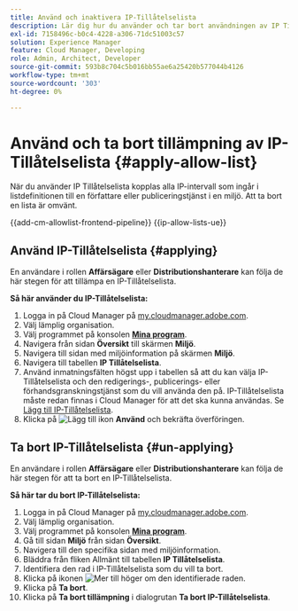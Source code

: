 ```yaml
---
title: Använd och inaktivera IP-Tillåtelselista
description: Lär dig hur du använder och tar bort användningen av IP Tillåtelselista i Cloud Manager-miljöer.
exl-id: 7158496c-b0c4-4228-a306-71dc51003c57
solution: Experience Manager
feature: Cloud Manager, Developing
role: Admin, Architect, Developer
source-git-commit: 593b8c704c5b016bb55ae6a25420b577044b4126
workflow-type: tm+mt
source-wordcount: '303'
ht-degree: 0%

---
```



# Använd och ta bort tillämpning av IP-Tillåtelselista {#apply-allow-list}

När du använder IP Tillåtelselista kopplas alla IP-intervall som ingår i listdefinitionen till en författare eller publiceringstjänst i en miljö. Att ta bort en lista är omvänt.

{{add-cm-allowlist-frontend-pipeline}}
{{ip-allow-lists-ue}}

## Använd IP-Tillåtelselista {#applying}

En användare i rollen **Affärsägare** eller **Distributionshanterare** kan följa de här stegen för att tillämpa en IP-Tillåtelselista.

**Så här använder du IP-Tillåtelselista:**

1. Logga in på Cloud Manager på [my.cloudmanager.adobe.com](https://my.cloudmanager.adobe.com/).
1. Välj lämplig organisation.
1. Välj programmet på konsolen **[Mina program](/help/implementing/cloud-manager/navigation.md#my-programs)**.
1. Navigera från sidan **Översikt** till skärmen **Miljö**.
1. Navigera till sidan med miljöinformation på skärmen **Miljö**.
1. Navigera till tabellen **IP Tillåtelselista**.
1. Använd inmatningsfälten högst upp i tabellen så att du kan välja IP-Tillåtelselista och den redigerings-, publicerings- eller förhandsgranskningstjänst som du vill använda den på.
IP-Tillåtelselista måste redan finnas i Cloud Manager för att det ska kunna användas. Se [Lägg till IP-Tillåtelselista](/help/implementing/cloud-manager/ip-allow-lists/add-ip-allow-lists.md).
1. Klicka på ![Lägg till ikon](https://spectrum.adobe.com/static/icons/workflow_18/Smock_Add_18_N.svg) **Använd** och bekräfta överföringen.

## Ta bort IP-Tillåtelselista {#un-applying}

En användare i rollen **Affärsägare** eller **Distributionshanterare** kan följa de här stegen för att ta bort en IP-Tillåtelselista.

**Så här tar du bort IP-Tillåtelselista:**

1. Logga in på Cloud Manager på [my.cloudmanager.adobe.com](https://my.cloudmanager.adobe.com/).
1. Välj lämplig organisation.
1. Välj programmet på konsolen **[Mina program](/help/implementing/cloud-manager/navigation.md#my-programs)**.
1. Gå till sidan **Miljö** från sidan **Översikt**.
1. Navigera till den specifika sidan med miljöinformation.
1. Bläddra från fliken Allmänt till tabellen **IP Tillåtelselista**.
1. Identifiera den rad i IP-Tillåtelselista som du vill ta bort.
1. Klicka på ikonen ![Mer](https://spectrum.adobe.com/static/icons/workflow_18/Smock_More_18_N.svg) till höger om den identifierade raden.
1. Klicka på **Ta bort**.
1. Klicka på **Ta bort tillämpning** i dialogrutan **Ta bort IP-Tillåtelselista**.
